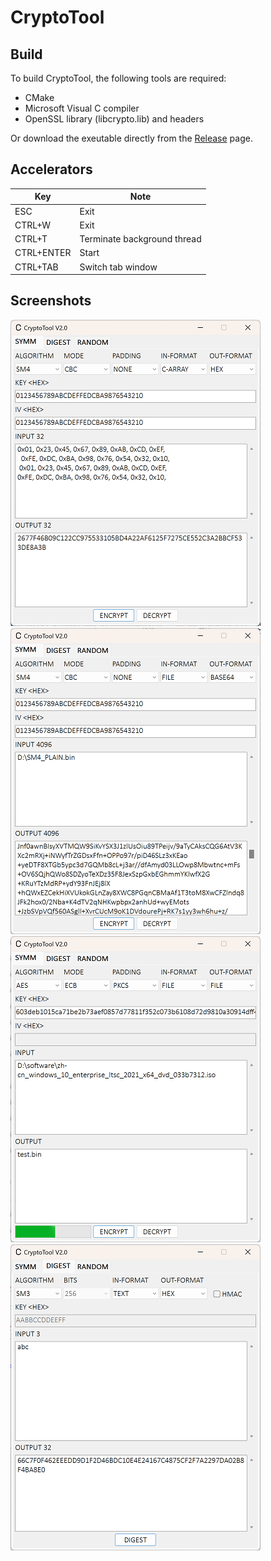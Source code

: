 # CryptoTool
## Build
To build CryptoTool, the following tools are required:
* CMake
* Microsoft Visual C compiler
* OpenSSL library (libcrypto.lib) and headers

Or download the exeutable directly from the [Release](https://github.com/nonikon/CryptoTool/releases) page.

## Accelerators
| Key | Note |
| --- | --- |
| ESC | Exit |
| CTRL+W | Exit |
| CTRL+T | Terminate background thread |
| CTRL+ENTER | Start |
| CTRL+TAB | Switch tab window |

## Screenshots
![avatar](screenshot/1.png)
![avatar](screenshot/2.png)
![avatar](screenshot/3.png)
![avatar](screenshot/4.png)
